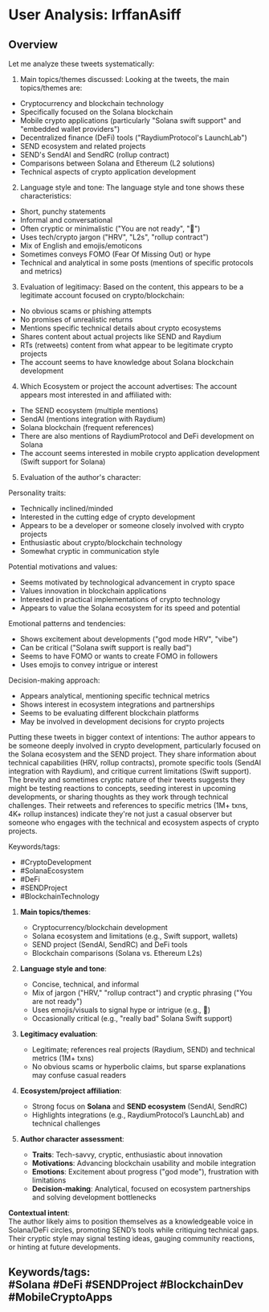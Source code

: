 # User Analysis: IrffanAsiff

## Overview

<think>
Let me analyze these tweets systematically:

1. Main topics/themes discussed:
Looking at the tweets, the main topics/themes are:
- Cryptocurrency and blockchain technology
- Specifically focused on the Solana blockchain
- Mobile crypto applications (particularly "Solana swift support" and "embedded wallet providers")
- Decentralized finance (DeFi) tools ("RaydiumProtocol's LaunchLab")
- SEND ecosystem and related projects
- SEND's SendAI and SendRC (rollup contract)
- Comparisons between Solana and Ethereum (L2 solutions)
- Technical aspects of crypto application development

2. Language style and tone:
The language style and tone shows these characteristics:
- Short, punchy statements
- Informal and conversational
- Often cryptic or minimalistic ("You are not ready", "👀")
- Uses tech/crypto jargon ("HRV", "L2s", "rollup contract")
- Mix of English and emojis/emoticons
- Sometimes conveys FOMO (Fear Of Missing Out) or hype
- Technical and analytical in some posts (mentions of specific protocols and metrics)

3. Evaluation of legitimacy:
Based on the content, this appears to be a legitimate account focused on crypto/blockchain:
- No obvious scams or phishing attempts
- No promises of unrealistic returns
- Mentions specific technical details about crypto ecosystems
- Shares content about actual projects like SEND and Raydium
- RTs (retweets) content from what appear to be legitimate crypto projects
- The account seems to have knowledge about Solana blockchain development

4. Which Ecosystem or project the account advertises:
The account appears most interested in and affiliated with:
- The SEND ecosystem (multiple mentions)
- SendAI (mentions integration with Raydium)
- Solana blockchain (frequent references)
- There are also mentions of RaydiumProtocol and DeFi development on Solana
- The account seems interested in mobile crypto application development (Swift support for Solana)

5. Evaluation of the author's character:

Personality traits:
- Technically inclined/minded
- Interested in the cutting edge of crypto development
- Appears to be a developer or someone closely involved with crypto projects
- Enthusiastic about crypto/blockchain technology
- Somewhat cryptic in communication style

Potential motivations and values:
- Seems motivated by technological advancement in crypto space
- Values innovation in blockchain applications
- Interested in practical implementations of crypto technology
- Appears to value the Solana ecosystem for its speed and potential

Emotional patterns and tendencies:
- Shows excitement about developments ("god mode HRV", "vibe")
- Can be critical ("Solana swift support is really bad")
- Seems to have FOMO or wants to create FOMO in followers
- Uses emojis to convey intrigue or interest

Decision-making approach:
- Appears analytical, mentioning specific technical metrics
- Shows interest in ecosystem integrations and partnerships
- Seems to be evaluating different blockchain platforms
- May be involved in development decisions for crypto projects

Putting these tweets in bigger context of intentions:
The author appears to be someone deeply involved in crypto development, particularly focused on the Solana ecosystem and the SEND project. They share information about technical capabilities (HRV, rollup contracts), promote specific tools (SendAI integration with Raydium), and critique current limitations (Swift support). The brevity and sometimes cryptic nature of their tweets suggests they might be testing reactions to concepts, seeding interest in upcoming developments, or sharing thoughts as they work through technical challenges. Their retweets and references to specific metrics (1M+ txns, 4K+ rollup instances) indicate they're not just a casual observer but someone who engages with the technical and ecosystem aspects of crypto projects.

Keywords/tags:
- #CryptoDevelopment
- #SolanaEcosystem
- #DeFi
- #SENDProject
- #BlockchainTechnology
</think>

1. **Main topics/themes**:  
   - Cryptocurrency/blockchain development  
   - Solana ecosystem and limitations (e.g., Swift support, wallets)  
   - SEND project (SendAI, SendRC) and DeFi tools  
   - Blockchain comparisons (Solana vs. Ethereum L2s)  

2. **Language style and tone**:  
   - Concise, technical, and informal  
   - Mix of jargon ("HRV," "rollup contract") and cryptic phrasing ("You are not ready")  
   - Uses emojis/visuals to signal hype or intrigue (e.g., 👀)  
   - Occasionally critical (e.g., "really bad" Solana Swift support)  

3. **Legitimacy evaluation**:  
   - Legitimate; references real projects (Raydium, SEND) and technical metrics (1M+ txns)  
   - No obvious scams or hyperbolic claims, but sparse explanations may confuse casual readers  

4. **Ecosystem/project affiliation**:  
   - Strong focus on **Solana** and **SEND ecosystem** (SendAI, SendRC)  
   - Highlights integrations (e.g., RaydiumProtocol’s LaunchLab) and technical challenges  

5. **Author character assessment**:  
   - **Traits**: Tech-savvy, cryptic, enthusiastic about innovation  
   - **Motivations**: Advancing blockchain usability and mobile integration  
   - **Emotions**: Excitement about progress ("god mode"), frustration with limitations  
   - **Decision-making**: Analytical, focused on ecosystem partnerships and solving development bottlenecks  

**Contextual intent**:  
The author likely aims to position themselves as a knowledgeable voice in Solana/DeFi circles, promoting SEND’s tools while critiquing technical gaps. Their cryptic style may signal testing ideas, gauging community reactions, or hinting at future developments.  

**Keywords/tags**:  
#Solana #DeFi #SENDProject #BlockchainDev #MobileCryptoApps
---
